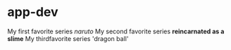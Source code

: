 # app-dev
My first favorite series
*naruto*
My second favorite series
**reincarnated as a slime**
My thirdfavorite series
'dragon ball'




